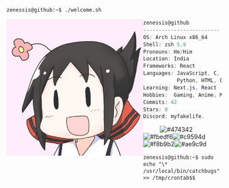 ```console{.wrap}
zenessis@github:~$ ./welcome.sh
```

<img align="left" src="https://github.com/zenessis/zenessis/blob/main/cropped.jpg" alt="Unfortunately I didn't find the author of the pic, feel to open a pull request if found" width="320" /> 

```csharp
zenessis@github
-------------------------
OS: Arch Linux x86_64
Shell: zsh 5.9
Pronouns: He/Him
Location: India
Frameworks: React
Languages: JavaScript, C, CPP,
           Python, HTML, CSS
Learning: Next.js, React
Hobbies:  Gaming, Anime, Mangas
Commits: 42
Stars: 0
Discord: myfakelife.
```

<p align="left">
  &nbsp; &nbsp; &nbsp; &nbsp; &nbsp;
  <img alt="#474342" src="https://via.placeholder.com/15/474342/000000?text=+" width="25" height="20" /><img alt="#fbedf6" src="https://via.placeholder.com/15/fbedf6/000000?text=+" width="25" height="20" /><img alt="#c9594d" src="https://via.placeholder.com/15/c9594d/000000?text=+" width="25" height="20" /><img alt="#f8b9b2" src="https://via.placeholder.com/15/f8b9b2/000000?text=+" width="25" height="20" /><img alt="#ae9c9d" src="https://via.placeholder.com/15/ae9c9d/000000?text=+" width="25" height="20" />
</p>

```console{.wrap}
zenessis@github:~$ sudo echo "\* /usr/local/bin/catchbugs" >> /tmp/crontab$$
```
